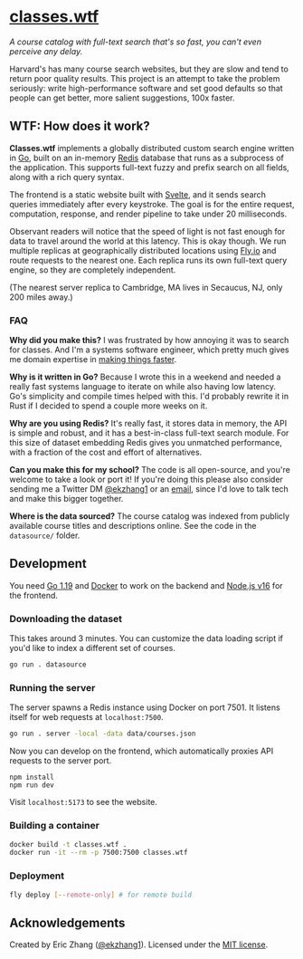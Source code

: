 # [classes.wtf](https://classes.wtf/)

_A course catalog with full-text search that's so fast, you can't even perceive any delay._

Harvard's has many course search websites, but they are slow and tend to return poor quality results. This project is an attempt to take the problem seriously: write high-performance software and set good defaults so that people can get better, more salient suggestions, 100x faster.

## WTF: How does it work?

**Classes.wtf** implements a globally distributed custom search engine written in [Go](https://go.dev/), built on an in-memory [Redis](https://redis.io/) database that runs as a subprocess of the application. This supports full-text fuzzy and prefix search on all fields, along with a rich query syntax.

The frontend is a static website built with [Svelte](https://svelte.dev/), and it sends search queries immediately after every keystroke. The goal is for the entire request, computation, response, and render pipeline to take under 20 milliseconds.

Observant readers will notice that the speed of light is not fast enough for data to travel around the world at this latency. This is okay though. We run multiple replicas at geographically distributed locations using [Fly.io](https://fly.io/) and route requests to the nearest one. Each replica runs its own full-text query engine, so they are completely independent.

(The nearest server replica to Cambridge, MA lives in Secaucus, NJ, only 200 miles away.)

### FAQ

**Why did you make this?** I was frustrated by how annoying it was to search for classes. And I'm a systems software engineer, which pretty much gives me domain expertise in [making things faster](https://xkcd.com/1319/).

**Why is it written in Go?** Because I wrote this in a weekend and needed a really fast systems language to iterate on while also having low latency. Go's simplicity and compile times helped with this. I'd probably rewrite it in Rust if I decided to spend a couple more weeks on it.

**Why are you using Redis?** It's really fast, it stores data in memory, the API is simple and robust, and it has a best-in-class full-text search module. For this size of dataset embedding Redis gives you unmatched performance, with a fraction of the cost and effort of alternatives.

**Can you make this for my school?** The code is all open-source, and you're welcome to take a look or port it! If you're doing this please also consider sending me a Twitter DM [@ekzhang1](https://twitter.com/ekzhang1) or an [email](mailto:ekzhang1@gmail.com), since I'd love to talk tech and make this bigger together.

**Where is the data sourced?** The course catalog was indexed from publicly available course titles and descriptions online. See the code in the `datasource/` folder.

## Development

You need [Go 1.19](https://go.dev/) and [Docker](https://www.docker.com/) to work on the backend and [Node.js v16](https://nodejs.org/en/) for the frontend.

### Downloading the dataset

This takes around 3 minutes. You can customize the data loading script if you'd like to index a different set of courses.

```bash
go run . datasource
```

### Running the server

The server spawns a Redis instance using Docker on port 7501. It listens itself for web requests at `localhost:7500`.

```bash
go run . server -local -data data/courses.json
```

Now you can develop on the frontend, which automatically proxies API requests to the server port.

```
npm install
npm run dev
```

Visit `localhost:5173` to see the website.

### Building a container

```bash
docker build -t classes.wtf .
docker run -it --rm -p 7500:7500 classes.wtf
```

### Deployment

```bash
fly deploy [--remote-only] # for remote build
```

## Acknowledgements

Created by Eric Zhang ([@ekzhang1](https://twitter.com/ekzhang1)). Licensed under the [MIT license](LICENSE).
